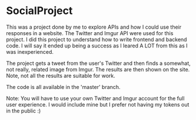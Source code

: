 # SocialProject

This was a project done by me to explore APIs and how I could use their responses in a website. The Twitter and Imgur API were used for this project. I did this project to understand how to write frontend and backend code. I will say it ended up being a success as I leared A LOT from this as I was inexperienced. 

The project gets a tweet from the user's Twitter and then finds a somewhat, not really, related image from Imgur. The results are then shown on the site. Note, not all the results are suitable for work. 

The code is all available in the 'master' branch.

Note: You will have to use your own Twitter and Imgur account for the full user experience. I would include mine but I prefer not having my tokens out in the public :)

